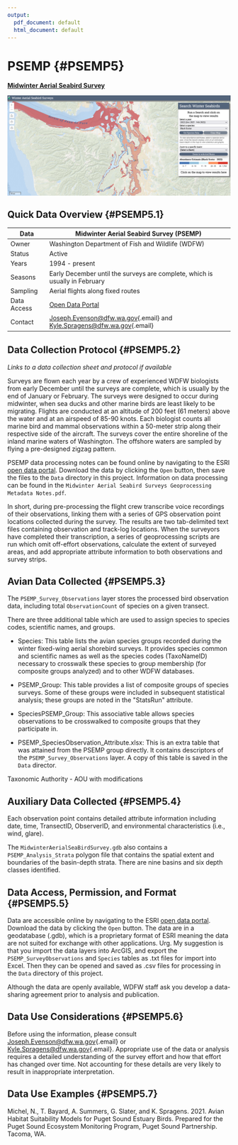 ```yaml
---
output:
  pdf_document: default
  html_document: default
---
```


# PSEMP {#PSEMP5}

[**Midwinter Aerial Seabird Survey**]((https://wdfw.wa.gov/species-habitats/at-risk/species-recovery/seabirds/surveys-winter-aerial).)



<img src="images/PSEMP.PNG" width="700px" style="display: block; margin: auto;" />

## Quick Data Overview {#PSEMP5.1}

| Data        | Midwinter Aerial Seabird Survey (PSEMP)                                                                                                          |
|------------------|------------------------------------------------------|
| Owner       | Washington Department of Fish and Wildlife (WDFW)                                                                                               |
| Status      | Active                                                                                                                                          |
| Years       | 1994 - present                                                                                                                                  |
| Seasons     | Early December until the surveys are complete, which is usually in February                                                                     |
| Sampling    | Aerial flights along fixed routes                                                                                                               |
| Data Access | [Open Data Portal](https://data-wdfw.opendata.arcgis.com/documents/wdfw)                                                                        |
| Contact     | [Joseph.Evenson\@dfw.wa.gov](mailto:Joseph.Evenson@dfw.wa.gov){.email} and [Kyle.Spragens\@dfw.wa.gov](mailto:Kyle.Spragens@dfw.wa.gov){.email} |

## Data Collection Protocol {#PSEMP5.2}

*Links to a data collection sheet and protocol if available*

Surveys are flown each year by a crew of experienced WDFW biologists from early December until the surveys are complete, which is usually by the end of January or February. The surveys were designed to occur during midwinter, when sea ducks and other marine birds are least likely to be migrating. Flights are conducted at an altitude of 200 feet (61 meters) above the water and at an airspeed of 85-90 knots. Each biologist counts all marine bird and mammal observations within a 50-meter strip along their respective side of the aircraft. The surveys cover the entire shoreline of the inland marine waters of Washington. The offshore waters are sampled by flying a pre-designed zigzag pattern.

PSEMP data processing notes can be found online by navigating to the ESRI [open data portal](https://www.arcgis.com/home/item.html?id=0d57403ea9eb45b7a8acabf3dd58c7b0). Download the data by clicking the `Open` button, then save the files to the `Data` directory in this project. Information on data processing can be found in the `Midwinter Aerial Seabird Surveys Geoprocessing Metadata Notes.pdf`.

In short, during pre-processing the flight crew transcribe voice recordings of their observations, linking them with a series of GPS observation point locations collected during the survey. The results are two tab-delimited text files containing observation and track-log locations. When the surveyors have completed their transcription, a series of geoprocessing scripts are run which omit off-effort observations, calculate the extent of surveyed areas, and add appropriate attribute information to both observations and survey strips.

## Avian Data Collected {#PSEMP5.3}

The `PSEMP_Survey_Observations` layer stores the processed bird observation data, including total `ObservationCount` of species on a given transect.

There are three additional table which are used to assign species to species codes, scientific names, and groups.

-   Species: This table lists the avian species groups recorded during the winter fixed-wing aerial shorebird surveys. It provides species common and scientific names as well as the species codes (TaxoNameID) necessary to crosswalk these species to group membership (for composite groups analyzed) and to other WDFW databases.

-   PSEMP_Group: This table provides a list of composite groups of species surveys. Some of these groups were included in subsequent statistical analysis; these groups are noted in the "StatsRun" attribute.

-   SpeciesPSEMP_Group: This associative table allows species observations to be crosswalked to composite groups that they participate in.

-   PSEMP_SpeciesObservation_Attribute.xlsx: This is an extra table that was attained from the PSEMP group directly. It contains descriptors of the `PSEMP_Survey_Observations` layer. A copy of this table is saved in the `Data` director.

Taxonomic Authority - AOU with modifications

## Auxiliary Data Collected {#PSEMP5.4}

Each observation point contains detailed attribute information including date, time, TransectID, ObserverID, and environmental characteristics (i.e., wind, glare).

The `MidwinterAerialSeaBirdSurvey.gdb` also contains a `PSEMP_Analysis_Strata` polygon file that contains the spatial extent and boundaries of the basin-depth strata. There are nine basins and six depth classes identified.

## Data Access, Permission, and Format {#PSEMP5.5}

Data are accessible online by navigating to the ESRI [open data portal](https://www.arcgis.com/home/item.html?id=0d57403ea9eb45b7a8acabf3dd58c7b0). Download the data by clicking the `Open` button. The data are in a geodatabase (.gdb), which is a proprietary format of ESRI meaning the data are not suited for exchange with other applications. Urg. My suggestion is that you import the data layers into ArcGIS, and export the `PSEMP_SurveyObservations` and `Species` tables as .txt files for import into Excel. Then they can be opened and saved as .csv files for processing in the `Data` directory of this project.

Although the data are openly available, WDFW staff ask you develop a data-sharing agreement prior to analysis and publication.

## Data Use Considerations {#PSEMP5.6}

Before using the information, please consult [Joseph.Evenson\@dfw.wa.gov](mailto:Joseph.Evenson@dfw.wa.gov){.email} or [Kyle.Spragens\@dfw.wa.gov](mailto:Kyle.Spragens@dfw.wa.gov){.email}. Appropriate use of the data or analysis requires a detailed understanding of the survey effort and how that effort has changed over time. Not accounting for these details are very likely to result in inappropriate interpretation.

## Data Use Examples {#PSEMP5.7}

Michel, N., T. Bayard, A. Summers, G. Slater, and K. Spragens. 2021. Avian Habitat Suitability Models for Puget Sound Estuary Birds. Prepared for the Puget Sound Ecosystem Monitoring Program, Puget Sound Partnership. Tacoma, WA.
